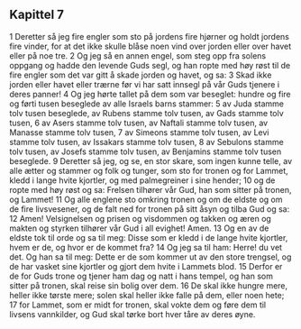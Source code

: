 ## Kapittel 7

1 Deretter så jeg fire engler som sto på jordens fire hjørner og holdt jordens fire vinder, for at det ikke skulle blåse noen vind over jorden eller over havet eller på noe tre.
2 Og jeg så en annen engel, som steg opp fra solens oppgang og hadde den levende Guds segl, og han ropte med høy røst til de fire engler som det var gitt å skade jorden og havet, og sa:
3 Skad ikke jorden eller havet eller trærne før vi har satt innsegl på vår Guds tjenere i deres panner!
4 Og jeg hørte tallet på dem som var beseglet: hundre og fire og førti tusen beseglede av alle Israels barns stammer:
5 av Juda stamme tolv tusen beseglede, av Rubens stamme tolv tusen, av Gads stamme tolv tusen,
6 av Asers stamme tolv tusen, av Naftali stamme tolv tusen, av Manasse stamme tolv tusen,
7 av Simeons stamme tolv tusen, av Levi stamme tolv tusen, av Issakars stamme tolv tusen,
8 av Sebulons stamme tolv tusen, av Josefs stamme tolv tusen, av Benjamins stamme tolv tusen beseglede.
9 Deretter så jeg, og se, en stor skare, som ingen kunne telle, av alle ætter og stammer og folk og tunger, som sto for tronen og for Lammet, kledd i lange hvite kjortler, og med palmegreiner i sine hender;
10 og de ropte med høy røst og sa: Frelsen tilhører vår Gud, han som sitter på tronen, og Lammet!
11 Og alle englene sto omkring tronen og om de eldste og om de fire livsvesener, og de falt ned for tronen på sitt åsyn og tilba Gud og sa:
12 Amen! Velsignelsen og prisen og visdommen og takken og æren og makten og styrken tilhører vår Gud i all evighet! Amen.
13 Og en av de eldste tok til orde og sa til meg: Disse som er kledd i de lange hvite kjortler, hvem er de, og hvor er de kommet fra?
14 Og jeg sa til ham: Herre! du vet det. Og han sa til meg: Dette er de som kommer ut av den store trengsel, og de har vasket sine kjortler og gjort dem hvite i Lammets blod.
15 Derfor er de for Guds trone og tjener ham dag og natt i hans tempel, og han som sitter på tronen, skal reise sin bolig over dem.
16 De skal ikke hungre mere, heller ikke tørste mere; solen skal heller ikke falle på dem, eller noen hete;
17 for Lammet, som er midt for tronen, skal vokte dem og føre dem til livsens vannkilder, og Gud skal tørke bort hver tåre av deres øyne.
